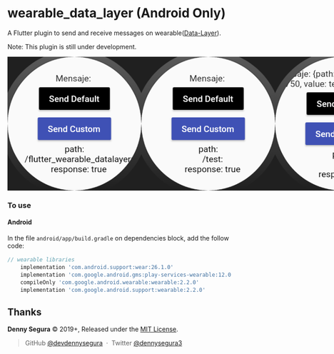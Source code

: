 # wearable_data_layer (Android Only)

A Flutter plugin to send and receive messages on wearable([Data-Layer](https://developer.android.com/training/wearables/data-layer/messages.html)).

Note: This plugin is still under development.

<div style="display:flex;flex-direction:row;">
    <img src="screenshots/flutter_01.png" alt="screen_01" height="300" />
    <img src="screenshots/flutter_02.png" alt="screen_02" height="300" />
    <img src="screenshots/flutter_03.png" alt="screen_02" height="300" />
</div>

### To use
#### Android

In the file `android/app/build.gradle` on dependencies block, add the follow code:

```gradle
// wearable libraries
    implementation 'com.android.support:wear:26.1.0'
    implementation 'com.google.android.gms:play-services-wearable:12.0.1'
    compileOnly 'com.google.android.wearable:wearable:2.2.0'
    implementation 'com.google.android.support:wearable:2.2.0'
```

Thanks
------

**Denny Segura** © 2019+, Released under the [MIT License].<br>

> GitHub [@devdennysegura](https://github.com/devdennysegura) &nbsp;&middot;&nbsp;
> Twitter [@dennysegura3](https://twitter.com/dennysegura3)

[MIT License]: http://mit-license.org/
